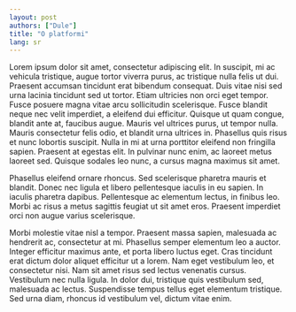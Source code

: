 ```yaml
---
layout: post
authors: ["Dule"]
title: "O platformi"
lang: sr
---
```


Lorem ipsum dolor sit amet, consectetur adipiscing elit. In suscipit, mi ac vehicula tristique, augue tortor viverra purus, ac tristique nulla felis ut dui. Praesent accumsan tincidunt erat bibendum consequat. Duis vitae nisi sed urna lacinia tincidunt sed ut tortor. Etiam ultricies non orci eget tempor. Fusce posuere magna vitae arcu sollicitudin scelerisque. Fusce blandit neque nec velit imperdiet, a eleifend dui efficitur. Quisque ut quam congue, blandit ante at, faucibus augue. Mauris vel ultrices purus, ut tempor nulla. Mauris consectetur felis odio, et blandit urna ultrices in. Phasellus quis risus et nunc lobortis suscipit. Nulla in mi at urna porttitor eleifend non fringilla sapien. Praesent at egestas elit. In pulvinar nunc enim, ac laoreet metus laoreet sed. Quisque sodales leo nunc, a cursus magna maximus sit amet.

Phasellus eleifend ornare rhoncus. Sed scelerisque pharetra mauris et blandit. Donec nec ligula et libero pellentesque iaculis in eu sapien. In iaculis pharetra dapibus. Pellentesque ac elementum lectus, in finibus leo. Morbi ac risus a metus sagittis feugiat ut sit amet eros. Praesent imperdiet orci non augue varius scelerisque.

Morbi molestie vitae nisl a tempor. Praesent massa sapien, malesuada ac hendrerit ac, consectetur at mi. Phasellus semper elementum leo a auctor. Integer efficitur maximus ante, et porta libero luctus eget. Cras tincidunt erat dictum dolor aliquet efficitur ut a lorem. Nam eget vestibulum leo, et consectetur nisi. Nam sit amet risus sed lectus venenatis cursus. Vestibulum nec nulla ligula. In dolor dui, tristique quis vestibulum sed, malesuada ac lectus. Suspendisse tempus tellus eget elementum tristique. Sed urna diam, rhoncus id vestibulum vel, dictum vitae enim.
